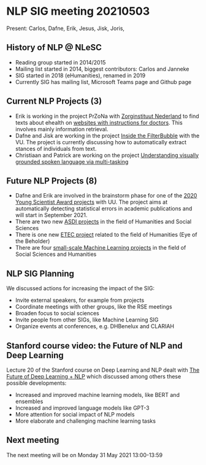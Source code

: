# NLP SIG meeting 20210503

Present: Carlos, Dafne, Erik, Jesus, Jisk, Joris,  

## History of NLP @ NLeSC

* Reading group started in 2014/2015
* Mailing list started in 2014, biggest contributors: Carlos and Janneke
* SIG started in 2018 (eHumanities), renamed in 2019
* Currently SIG has mailing list, Microsoft Teams page and Github page

## Current NLP Projects (3)

* Erik is working in the project PrZoNa with [Zorginstituut Nederland](zorginstituutnederland.nl) to find texts
about ehealth on [websites with instructions for doctors](https://richtlijnen.nhg.org/). This involves mainly information retrieval.
* Dafne and Jisk are working in the project [Inside the FilterBubble](https://research-software.nl/projects/inside-the-filter-bubble) with the VU.
The project is currently discussing how to automatically extract stances of individuals from text.
* Christiaan and Patrick are working on the project [Understanding visually grounded spoken language via multi-tasking](https://research-software.nl/projects/758)

## Future NLP Projects (8)

* Dafne and Erik are involved in the brainstorm phase for one of the 
[2020 Young Scientist Award projects](https://www.esciencecenter.nl/news/chris-broekema-and-michele-nuijten-winners-of-the-young-escientist-award-2020/) with UU.
The project aims at automatically detecting statistical errors in academic publications and will start in September 2021.
* There are two new [ASDI projects](https://www.esciencecenter.nl/news/winning-proposals-asdi-2020-revealed-2/) in the field of Humanities and Social Sciences
* There is one new [ETEC project](https://www.esciencecenter.nl/news/four-pioneering-projects-2020-etec-winners-revealed-2/) related to the field of Humanities (Eye of the Beholder)
* There are four [small-scale Machine Learning projects](https://www.esciencecenter.nl/news/the-magic-of-machine-learning-2021-call-winners-announced-2/) in the field of Social Sciences and Humanities

## NLP SIG Planning

We discussed actions for increasing the impact of the SIG:

* Invite external speakers, for example from projects
* Coordinate meetings with other groups, like the RSE meetings
* Broaden focus to social sciences
* Invite people from other SIGs, like Machine Learning SIG
* Organize events at conferences, e.g. DHBenelux and CLARIAH

## Stanford course video: the Future of NLP and Deep Learning

Lecture 20 of the Stanford course on Deep Learning and NLP dealt with
[The Future of Deep Learning + NLP](https://www.youtube.com/watch?v=3wWZBGN-iX8)
which discussed among others these possible developments:

* Increased and improved machine learning models, like BERT and ensembles
* Increased and improved language models like GPT-3
* More attention for social impact of NLP models
* More elaborate and challenging machine learning tasks

## Next meeting

The next meeting will be on Monday 31 May 2021 13:00-13:59
